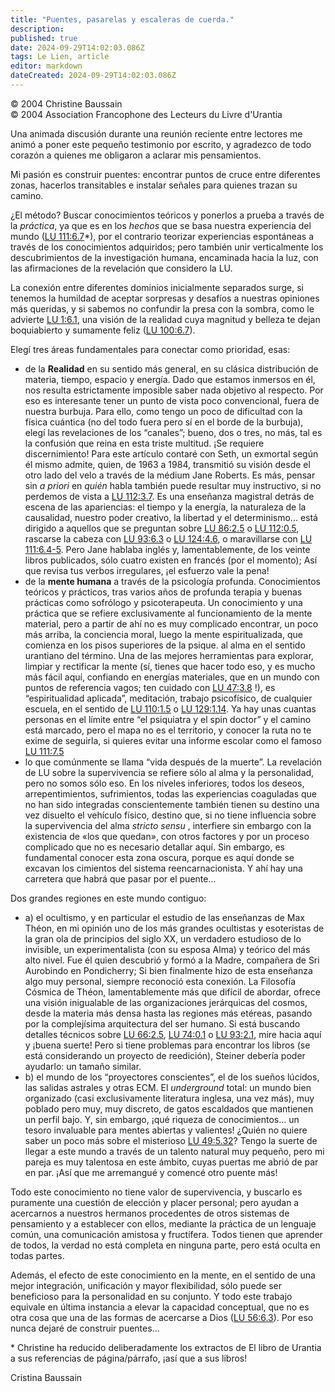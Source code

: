 ```yaml
---
title: "Puentes, pasarelas y escaleras de cuerda."
description: 
published: true
date: 2024-09-29T14:02:03.086Z
tags: Le Lien, article
editor: markdown
dateCreated: 2024-09-29T14:02:03.086Z
---
```


<p class="v-card tema v-sheet--gris claro aclarar-3 px-2">© 2004 Christine Baussain<br>© 2004 Association Francophone des Lecteurs du Livre d'Urantia</p>


Una animada discusión durante una reunión reciente entre lectores me animó a poner este pequeño testimonio por escrito, y agradezco de todo corazón a quienes me obligaron a aclarar mis pensamientos.

Mi pasión es construir puentes: encontrar puntos de cruce entre diferentes zonas, hacerlos transitables e instalar señales para quienes trazan su camino.

¿El método? Buscar conocimientos teóricos y ponerlos a prueba a través de la _práctica_, ya que es en los _hechos_ que se basa nuestra experiencia del mundo ([LU 111:6.7](/es/The_Urantia_Book/111#p6_7)\*), por el contrario teorizar experiencias espontáneas a través de los conocimientos adquiridos; pero también unir verticalmente los descubrimientos de la investigación humana, encaminada hacia la luz, con las afirmaciones de la revelación que considero la LU.

La conexión entre diferentes dominios inicialmente separados surge, si tenemos la humildad de aceptar sorpresas y desafíos a nuestras opiniones más queridas, y si sabemos no confundir la presa con la sombra, como le advierte [LU 1:6.1](/es/The_Urantia_Book/1#p6_1), una visión de la realidad cuya magnitud y belleza te dejan boquiabierto y sumamente feliz ([LU 100:6.7](/es/The_Urantia_Book/100#p6_7)).

Elegí tres áreas fundamentales para conectar como prioridad, esas:
- de la **Realidad** en su sentido más general, en su clásica distribución de materia, tiempo, espacio y energía. Dado que estamos inmersos en él, nos resulta estrictamente imposible saber nada objetivo al respecto. Por eso es interesante tener un punto de vista poco convencional, fuera de nuestra burbuja. Para ello, como tengo un poco de dificultad con la física cuántica (no del todo fuera pero sí en el borde de la burbuja), elegí las revelaciones de los “canales”; bueno, dos o tres, no más, tal es la confusión que reina en esta triste multitud. ¡Se requiere discernimiento! Para este artículo contaré con Seth, un exmortal según él mismo admite, quien, de 1963 a 1984, transmitió su visión desde el otro lado del velo a través de la médium Jane Roberts. Es más, pensar sin _a priori_ en _quién_ habla también puede resultar muy instructivo, si no perdemos de vista a [LU 112:3.7](/es/The_Urantia_Book/112#p3_7). Es una enseñanza magistral detrás de escena de las apariencias: el tiempo y la energía, la naturaleza de la causalidad, nuestro poder creativo, la libertad y el determinismo... está dirigido a aquellos que se preguntan sobre [LU 86:2.5](/es/The_Urantia_Book/86#p2_5) o [LU 112:0.5](/es/The_Urantia_Book/112#p0_5), rascarse la cabeza con [LU 93:6.3](/es/The_Urantia_Book/93#p6_3) o [LU 124:4.6](/es/The_Urantia_Book/124#p4_6), o maravillarse con [LU 111:6.4-5](/es/The_Urantia_Book/111#p6_4). Pero Jane hablaba inglés y, lamentablemente, de los veinte libros publicados, sólo cuatro existen en francés (por el momento); Así que revisa tus verbos irregulares, ¡el esfuerzo vale la pena!
- de la **mente humana** a través de la psicología profunda. Conocimientos teóricos y prácticos, tras varios años de profunda terapia y buenas prácticas como sofrólogo y psicoterapeuta. Un conocimiento y una práctica que se refiere exclusivamente al funcionamiento de la mente material, pero a partir de ahí no es muy complicado encontrar, un poco más arriba, la conciencia moral, luego la mente espiritualizada, que comienza en los pisos superiores de la psique. al alma en el sentido urantiano del término. Una de las mejores herramientas para explorar, limpiar y rectificar la mente (sí, tienes que hacer todo eso, y es mucho más fácil aquí, confiando en energías materiales, que en un mundo con puntos de referencia vagos; ten cuidado con [LU 47:3.8](/es/The_Urantia_Book/47#p3_8) !), es “espiritualidad aplicada”, meditación, trabajo psicofísico, de cualquier escuela, en el sentido de [LU 110:1.5](/es/The_Urantia_Book/110#p1_5) o [LU 129:1.14](/es/The_Urantia_Book/129#p1_14). Ya hay unas cuantas personas en el límite entre “el psiquiatra y el spin doctor” y el camino está marcado, pero el mapa no es el territorio, y conocer la ruta no te exime de seguirla, si quieres evitar una informe escolar como el famoso [LU 111:7.5](/es/The_Urantia_Book/111#p7_5)
- lo que comúnmente se llama “vida después de la muerte”. La revelación de LU sobre la supervivencia se refiere sólo al alma y la personalidad, pero no somos sólo eso. En los niveles inferiores, todos los deseos, arrepentimientos, sufrimientos, todas las experiencias coaguladas que no han sido integradas conscientemente también tienen su destino una vez disuelto el vehículo físico, destino que, si no tiene influencia sobre la supervivencia del alma _stricto sensu_ , interfiere sin embargo con la existencia de «los que quedan», con otros factores y por un proceso complicado que no es necesario detallar aquí. Sin embargo, es fundamental conocer esta zona oscura, porque es aquí donde se excavan los cimientos del sistema reencarnacionista. Y ahí hay una carretera que habrá que pasar por el puente...

Dos grandes regiones en este mundo contiguo:
- a) el ocultismo, y en particular el estudio de las enseñanzas de Max Théon, en mi opinión uno de los más grandes ocultistas y esoteristas de la gran ola de principios del siglo XX, un verdadero estudioso de lo invisible, un experimentalista (con su esposa Alma) y teórico del más alto nivel. Fue él quien descubrió y formó a la Madre, compañera de Sri Aurobindo en Pondicherry; Si bien finalmente hizo de esta enseñanza algo muy personal, siempre reconoció esta conexión. La Filosofía Cósmica de Théon, lamentablemente más que difícil de abordar, ofrece una visión inigualable de las organizaciones jerárquicas del cosmos, desde la materia más densa hasta las regiones más etéreas, pasando por la complejísima arquitectura del ser humano. Si está buscando detalles técnicos sobre [LU 66:2.5](/es/The_Urantia_Book/66#p2_5), [LU 74:0.1](/es/The_Urantia_Book/74#p0_1) o [LU 93:2.1](/es/The_Urantia_Book/93#p2_1), mire hacia aquí y ¡buena suerte! Pero si tiene problemas para encontrar los libros (se está considerando un proyecto de reedición), Steiner debería poder ayudarlo: un tamaño similar.
- b) el mundo de los “proyectores conscientes”, el de los sueños lúcidos, las salidas astrales y otras ECM. El _underground_ total: un mundo bien organizado (casi exclusivamente literatura inglesa, una vez más), muy poblado pero muy, muy discreto, de gatos escaldados que mantienen un perfil bajo. Y, sin embargo, ¡qué riqueza de conocimientos... un tesoro invaluable para mentes abiertas y valientes! ¿Quién no quiere saber un poco más sobre el misterioso [LU 49:5.32](/es/The_Urantia_Book/49#p5_32)? Tengo la suerte de llegar a este mundo a través de un talento natural muy pequeño, pero mi pareja es muy talentosa en este ámbito, cuyas puertas me abrió de par en par. ¡Así que me arremangué y comencé otro puente más!

Todo este conocimiento no tiene valor de supervivencia, y buscarlo es puramente una cuestión de elección y placer personal; pero ayudan a acercarnos a nuestros hermanos procedentes de otros sistemas de pensamiento y a establecer con ellos, mediante la práctica de un lenguaje común, una comunicación amistosa y fructífera. Todos tienen que aprender de todos, la verdad no está completa en ninguna parte, pero está oculta en todas partes.

Además, el efecto de este conocimiento en la mente, en el sentido de una mejor integración, unificación y mayor flexibilidad, sólo puede ser beneficioso para la personalidad en su conjunto. Y todo este trabajo equivale en última instancia a elevar la capacidad conceptual, que no es otra cosa que una de las formas de acercarse a Dios ([LU 56:6.3](/es/The_Urantia_Book/56#p6_3)). Por eso nunca dejaré de construir puentes...

\* Christine ha reducido deliberadamente los extractos de El libro de Urantia a sus referencias de página/párrafo, ¡así que a sus libros!

Cristina Baussain

